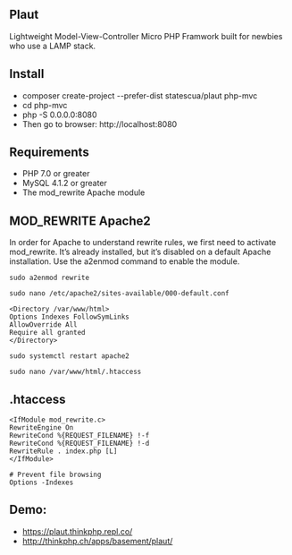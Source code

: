 ## Plaut

Lightweight Model-View-Controller Micro PHP Framwork built for newbies who use a LAMP stack.

## Install

* composer create-project --prefer-dist statescua/plaut php-mvc
* cd php-mvc
* php -S 0.0.0.0:8080
* Then go to browser: http://localhost:8080

## Requirements

* PHP 7.0 or greater
* MySQL 4.1.2 or greater
* The mod_rewrite Apache module

## MOD_REWRITE Apache2

In order for Apache to understand rewrite rules, we first need to activate mod_rewrite. It’s already installed, but it’s disabled on a default Apache installation. Use the a2enmod command to enable the module.

```
sudo a2enmod rewrite
```

```
sudo nano /etc/apache2/sites-available/000-default.conf
```

```
<Directory /var/www/html>
Options Indexes FollowSymLinks
AllowOverride All
Require all granted
</Directory>
```

```
sudo systemctl restart apache2
```

```
sudo nano /var/www/html/.htaccess
```

## .htaccess
```
<IfModule mod_rewrite.c>
RewriteEngine On
RewriteCond %{REQUEST_FILENAME} !-f
RewriteCond %{REQUEST_FILENAME} !-d
RewriteRule . index.php [L]
</IfModule>

# Prevent file browsing
Options -Indexes
```

## Demo:

* https://plaut.thinkphp.repl.co/
* http://thinkphp.ch/apps/basement/plaut/
